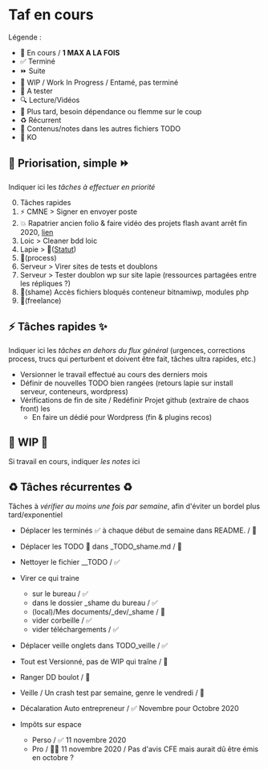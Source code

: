 # Taf en cours

Légende :

- 🚀  En cours / **1 MAX A LA FOIS**
- ✅  Terminé
- ⏩  Suite
- 🚧  WIP / Work In Progress / Entamé, pas terminé
- 📌  A tester
- 🔍  Lecture/Vidéos
- 🌱  Plus tard, besoin dépendance ou flemme sur le coup
- ♻️  Récurrent
- 🚚  Contenus/notes dans les autres fichiers TODO
- 💩  KO

## 🚀 Priorisation, simple ⏩

Indiquer ici les *tâches à effectuer en priorité*

0. Tâches rapides
1. ⚡️ CMNE > Signer en envoyer poste
2. 💥 Rapatrier ancien folio & faire vidéo des projets flash avant arrêt fin 2020, [lien](http://stusavais.free.fr/folio/)
3. Loic > Cleaner bdd loic
4. Lapie > 🚚([Statut](https://docs.google.com/spreadsheets/d/1zZUT0F4XMQyVAFbP7ihACnRz10pmog5KoYlcaiXOGIk/edit#gid=0))
5. 🚚(process)
6. Serveur > Virer sites de tests et doublons
7. Serveur > Tester doublon wp sur site lapie (ressources partagées entre les répliques ?)
8. 🚚(shame) Accès fichiers bloqués conteneur bitnamiwp, modules php
9. 🚚(freelance)

## ⚡️ Tâches rapides ✨

Indiquer ici les *tâches en dehors du flux général* (urgences, corrections process, trucs qui perturbent et doivent être fait, tâches ultra rapides, etc.)

- Versionner le travail effectué au cours des derniers mois
- Définir de nouvelles TODO bien rangées (retours lapie sur install serveur, conteneurs, wordpress)
- Vérifications de fin de site / Redéfinir Projet github (extraire de chaos front) les 
  - En faire un dédié pour Wordpress (fin & plugins recos)

## 🚧 WIP 🚧

Si travail en cours, indiquer *les notes* ici

## ♻️ Tâches récurrentes ♻️

Tâches à *vérifier au moins une fois par semaine*, afin d'éviter un bordel plus tard/exponentiel

- Déplacer les terminés ✅ à chaque début de semaine dans README.    / 💩
- Déplacer les TODO 🌱 dans _TODO_shame.md                           / 💩

- Nettoyer le fichier __TODO                                         / ✅
- Virer ce qui traine
  - sur le bureau                                                    / ✅
  - dans le dossier _shame du bureau                                 / ✅
  - (local)/Mes documents/_dev/_shame                                / 💩
  - vider corbeille                                                  / ✅
  - vider téléchargements                                            / ✅
- Déplacer veille onglets dans TODO_veille                           / ✅
- Tout est Versionné, pas de WIP qui traîne                          / 💩
- Ranger DD boulot                                                   / 💩
- Veille / Un crash test par semaine, genre le vendredi              / 💩

- Décalaration Auto entrepreneur                                     / ✅ Novembre pour Octobre 2020
- Impôts sur espace
  - Perso                                                            / ✅ 11 novembre 2020
  - Pro                                                              / 💩✅ 11 novembre 2020 / Pas d'avis CFE mais aurait dû être émis en octobre ?
